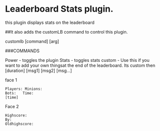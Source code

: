 # Leaderboard Stats plugin.

this  plugin displays stats on the leaderboard

##It also adds the customLB command to control this plugin.

customlb [command] [arg]

###COMMANDS

 Power - toggles the plugin
 Stats - toggles stats
 custom - Use this if you want to add your own thingsat the end of the leaderboard. Its custom then [duration] [msg1] [msg2] [msg...]




face 1
~~~~~~Stats~~~~~~
Players: Minions:
Bots:   Time:
[time]
~~~~~~~~~~~~~~~~~



Face 2
~~~~~~Stats~~~~~~~
Highscore:
By:
Oldhighscore:
~~~~~~~~~~~~~~~~~

